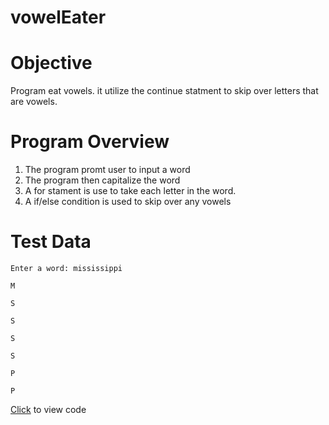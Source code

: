 # vowelEater

Objective
=============

Program eat vowels. it utilize the continue statment to skip over letters that are vowels. 

Program Overview
====================

1. The program promt user to input a word
2. The program then capitalize the word
3. A for stament is use to take each letter in the word.
4. A if/else condition is used to skip over any vowels

Test Data
=============

```
Enter a word: mississippi

M

S

S

S

S

P

P

```

[Click]() to view code
